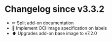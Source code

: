 # Changelog since v3.3.2
- ✏ Split add-on documentation 
- 🔨 Implement OCI image specification on labels 
- ⬆ Upgrades add-on base image to v7.2.0 

